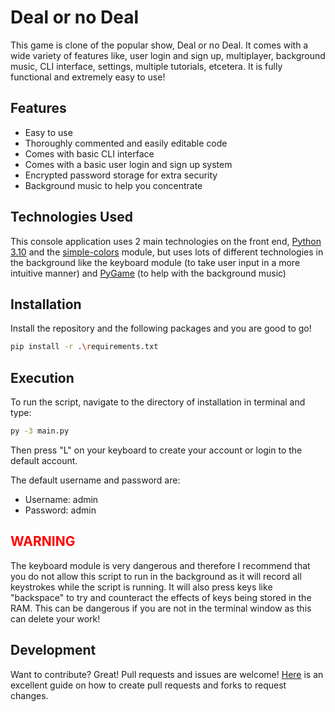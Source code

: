 # Deal or no Deal

This game is clone of the popular show, Deal or no Deal. It comes with a wide variety of features like, user login and sign up, multiplayer, background music, CLI interface, settings, multiple tutorials, etcetera. It is fully functional and extremely easy to use!

## Features

- Easy to use
- Thoroughly commented and easily editable code 
- Comes with basic CLI interface
- Comes with a basic user login and sign up system
- Encrypted password storage for extra security
- Background music to help you concentrate

## Technologies Used

This console application uses 2 main technologies on the front end, [Python 3.10] and the [simple-colors] module, but uses lots of different technologies in the background like the keyboard module (to take user input in a more intuitive manner) and [PyGame] (to help with the background music)

## Installation

Install the repository and the following packages and you are good to go!
```sh
pip install -r .\requirements.txt
```

## Execution
To run the script, navigate to the directory of installation in terminal and type:
```sh
py -3 main.py
```
Then press "L" on your keyboard to create your account or login to the default account.

The default username and password are:
* Username: admin
* Password: admin

## <span style="color:#FF0000;">WARNING</span> 

The keyboard module is very dangerous and therefore I recommend that you do not allow this script to run in the background as it will record all keystrokes while the script is running. It will also press keys like "backspace" to try and counteract the effects of keys being stored in the RAM. This can be dangerous if you are not in the terminal window as this can delete your work!

## Development

Want to contribute? Great! Pull requests and issues are welcome! [Here] is an excellent guide on how to create pull requests and forks to request changes.

[//]: # (These are reference links used in the body of this note and get stripped out when the markdown processor does its job.)

   [PyGame]: <https://www.pygame.org/>
   [Python 3.10]: <https://www.python.org/downloads/release/python-3109/>
   [simple-colors]: <https://pypi.org/project/simple-colors/>
   [Here]: <https://www.dataschool.io/how-to-contribute-on-github/>
